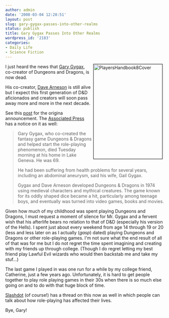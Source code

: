 ```yaml
---
author: admin
date: '2008-03-04 12:28:51'
layout: post
slug: gary-gygax-passes-into-other-realms
status: publish
title: Gary Gygax Passes Into Other Realms
wordpress_id: '2183'
categories:
- Daily Life
- Science Fiction
---
```

<a href="http://www.flickr.com/photos/albill/2311040850/" title="PlayersHandbook8Cover by albill, on Flickr"><img src="http://farm3.static.flickr.com/2040/2311040850_cac752d89b_o.jpg" width="218" height="300" border="1" hspace="5" align="right" alt="PlayersHandbook8Cover" /></a> I just heard the news that <a href="http://en.wikipedia.org/wiki/Gary_Gygax">Gary Gygax</a>, co-creator of Dungeons and Dragons, is now dead. 

His co-creator, <a href="http://en.wikipedia.org/wiki/Dave_Arneson">Dave Arneson</a> is still alive but I expect this first generation of D&amp;D aficionados and creators will soon pass away more and more in the next decade.

See this <a href="http://www.freeyabb.com/phpbb/viewtopic.php?t=4373&mforum=trolllordgames">post</a> for the origina announcement. The <a href="http://news.yahoo.com/s/ap/20080304/ap_en_ot/obit_gygax">Associated Press</a> has a notice on it as well:
<blockquote>Gary Gygax, who co-created the fantasy game Dungeons & Dragons and helped start the role-playing phenomenon, died Tuesday morning at his home in Lake Geneva. He was 69.

He had been suffering from health problems for several years, including an abdominal aneurysm, said his wife, Gail Gygax.

Gygax and Dave Arneson developed Dungeons & Dragons in 1974 using medieval characters and mythical creatures. The game known for its oddly shaped dice became a hit, particularly among teenage boys, and eventually was turned into video games, books and movies.</blockquote>
Given how much of my childhood was spent playing Dungeons and Dragons, I must request a moment of silence for Mr. Gygax and a fervent wish that his afterlife bears no relation to that of D&amp;D (especially his version of the Hells). I spent just about every weekend from age 14 through 19 or 20 (less and less later on as I actually (*gasp*) dated) playing Dungeons and Dragons or other role-playing games. I'm not sure what the end result of all of that was for me but I do not regret the time spent imagining and creating with my friends up through college. (Though I do regret letting my best friend play Lawful Evil wizards who would then backstab me and take my stuf...)

The last game I played in was one run for a while by my college friend, Catherine, just a few years ago. Unfortunately, it is hard to get people together to play role playing games in their 30s when there is so much else going on and to do with that huge block of time.

<a href="http://games.slashdot.org/games/08/03/04/1750206.shtml">Slashdot</a> (of course!) has a thread on this now as well in which people can talk about how role-playing has affected their lives.

Bye, Gary!

